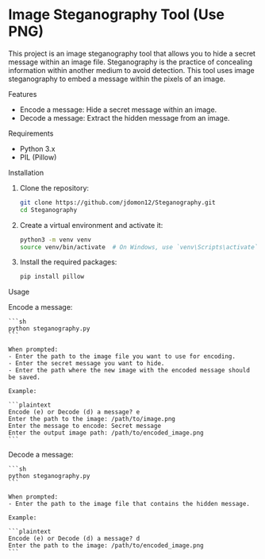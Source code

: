 # Image Steganography Tool (Use PNG)

This project is an image steganography tool that allows you to hide a secret message within an image file. Steganography is the practice of concealing information within another medium to avoid detection. This tool uses image steganography to embed a message within the pixels of an image.

Features

- Encode a message: Hide a secret message within an image.
- Decode a message: Extract the hidden message from an image.

Requirements

- Python 3.x
- PIL (Pillow)

Installation

1. Clone the repository:

    ```sh
    git clone https://github.com/jdomon12/Steganography.git
    cd Steganography
    ```

2. Create a virtual environment and activate it:

    ```sh
    python3 -m venv venv
    source venv/bin/activate  # On Windows, use `venv\Scripts\activate`
    ```

3. Install the required packages:

    ```sh
    pip install pillow
    ```

Usage

Encode a message:

    ```sh
    python steganography.py
    ```

    When prompted:
    - Enter the path to the image file you want to use for encoding.
    - Enter the secret message you want to hide.
    - Enter the path where the new image with the encoded message should be saved.

    Example:

    ```plaintext
    Encode (e) or Decode (d) a message? e
    Enter the path to the image: /path/to/image.png
    Enter the message to encode: Secret message
    Enter the output image path: /path/to/encoded_image.png
    ```

Decode a message:

    ```sh
    python steganography.py
    ```

    When prompted:
    - Enter the path to the image file that contains the hidden message.

    Example:

    ```plaintext
    Encode (e) or Decode (d) a message? d
    Enter the path to the image: /path/to/encoded_image.png
    ```

